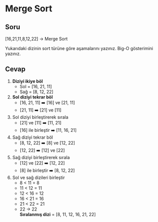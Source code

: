 # Merge Sort
## Soru  
[16,21,11,8,12,22] -> Merge Sort  

Yukarıdaki dizinin sort türüne göre aşamalarını yazınız.
Big-O gösterimini yazınız.  

## Cevap
1. **Diziyi ikiye böl**
   - Sol = [16, 21, 11]
   - Sağ = [8, 12, 22]
2. **Sol diziyi tekrar böl**
   - [16, 21, 11] ➡️ [16] ve [21, 11]
   - [21, 11] ➡️ [21] ve [11]
3. Sol diziyi birleştirerek sırala
   - [21] ve [11] ➡️ [11, 21]
   - [16] ile birleştir ➡️ [11, 16, 21]
4. Sağ diziyi tekrar böl
   - [8, 12, 22] ➡️ [8] ve [12, 22]
   - [12, 22] ➡️ [12] ve [22]
5. Sağ diziyi birleştirerek sırala
   - [12] ve [22] ➡️ [12, 22]
   - [8] ile birleştir ➡️ [8, 12, 22]
6. Sol ve sağ dizileri birleştir
   - 8 < 11 = 8
   - 11 < 12 = 11
   - 12 < 16 = 12
   - 16 < 21 = 16
   - 21 < 22 = 21
   - 22 → 22  
**Sıralanmış dizi** = [8, 11, 12, 16, 21, 22]
